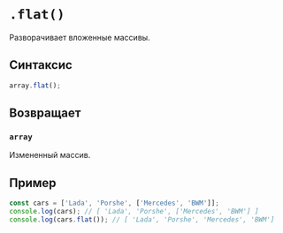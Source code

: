 # `.flat()`

Разворачивает вложенные массивы.

## Синтаксис

```js
array.flat();
```

## Возвращает

### `array`

Измененный массив.

## Пример

```js
const cars = ['Lada', 'Porshe', ['Mercedes', 'BWM']];
console.log(cars); // [ 'Lada', 'Porshe', ['Mercedes', 'BWM'] ]
console.log(cars.flat()); // [ 'Lada', 'Porshe', 'Mercedes', 'BWM']
```
